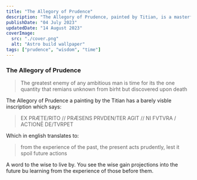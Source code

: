 ```yaml
---
title: "The Allegory of Prudence"
description: "The Allegory of Prudence, painted by Titian, is a masterful depiction of three heads facing different directions—youth, maturity, and old age. Symbolizing the wise use of time, the triple profile reflects foresight, sagacity, and hindsight. This timeless artwork prompts contemplation on the nuanced dimensions of prudence across the stages of life."
publishDate: "04 July 2023"
updatedDate: "14 August 2023"
coverImage:
  src: "./cover.png"
  alt: "Astro build wallpaper"
tags: ["prudence", "wisdom", "time"]
---
```


### The Allegory of Prudence

> The greatest enemy of any ambitious man is time for its the one quantity that remians unknown from birht but discovered upon death

The Allegory of Prudence a painting by the Titian has a barely visble inscription which says:
> EX PRÆTE/RITO // PRÆSENS PRVDEN/TER AGIT // NI FVTVRA / ACTIONĒ DE/TVRPET

Which in english translates to:

> from the experience of the past, the present acts prudently, lest it spoil future actions

A word to the wise to live by. You see the wise gain projections into the future bu learning from the experience of those before them.
